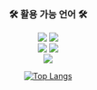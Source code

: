 <div align = "center">
  <h3 align="center">🛠️ 활용 가능 언어 🛠️</h3>
  <img src="https://img.shields.io/badge/Python-3766AB?style=flat-square&logo=Python&logoColor=white"/>
  <img src="https://img.shields.io/badge/JavaScript-F7DF1E?style=flat-square&logo=JavaScript&logoColor=white"/></a>
  <br/>
  <img src="https://img.shields.io/badge/CSS-1572B6?style=flat-square&logo=CSS3&logoColor=white"/></a>
  <img src="https://img.shields.io/badge/HTML5-E34F26?style=flat-square&logo=HTML5&logoColor=white"/></a>
  <br/>
  <img src="https://img.shields.io/badge/Mysql-4479A1?style=flat-square&logo=Mysql&Studio&logoColor=white"/></a>

[![Top Langs](https://github-readme-stats.vercel.app/api/top-langs/?username=Soooyeon-Kim&layout=compact)](https://github.com/Soooyeon-Kim/github-readme-stats)

</div>
